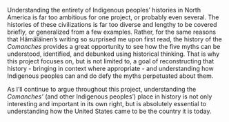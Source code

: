 Understanding the entirety of Indigenous peoples’ histories in North America is far too ambitious for one project, or probably even several. The histories of these civilizations is far too diverse and lengthy to be covered briefly, or generalized from a few examples. Rather, for the same reasons that Hämäläinen’s writing so surprised me upon first read, the history of the _Comanches_ provides a great opportunity to see how the five myths can be understood, identified, and debunked using historical thinking. That is why this project focuses on, but is not limited to, a goal of reconstructing that history - bringing in context where appropriate - and understanding how Indigenous peoples can and do defy the myths perpetuated about them.

As I’ll continue to argue throughout this project, understanding the _Comanches’_ (and other Indigenous peoples’) place in history is not only interesting and important in its own right, but is absolutely essential to understanding how the United States came to be the country it is today.

